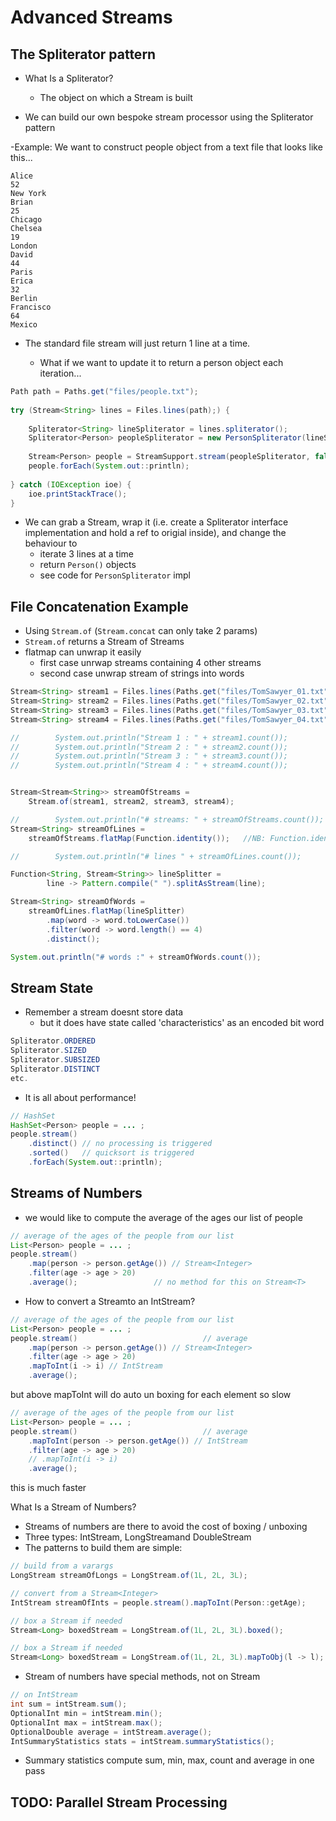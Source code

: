 # Advanced Streams 

## The Spliterator pattern

- What Is a Spliterator?
	- The object on which a Stream is built
	
- We can build our own bespoke stream processor using the Spliterator pattern

-Example: We want to construct people object from a text file that looks like this...

```
Alice
52
New York
Brian
25
Chicago
Chelsea
19
London
David
44
Paris
Erica
32
Berlin
Francisco
64
Mexico
```

- The standard file stream will just return 1 line <String> at a time.
	- What if we want to update it to return a person object each iteration...
	
```java
Path path = Paths.get("files/people.txt");
        
try (Stream<String> lines = Files.lines(path);) {
	
	Spliterator<String> lineSpliterator = lines.spliterator();
	Spliterator<Person> peopleSpliterator = new PersonSpliterator(lineSpliterator);
	
	Stream<Person> people = StreamSupport.stream(peopleSpliterator, false);
	people.forEach(System.out::println);
	
} catch (IOException ioe) {
	ioe.printStackTrace();
}
```

- We can grab a Stream, wrap it (i.e. create a Spliterator interface implementation and hold a ref to origial inside),  and change the behaviour to
	- iterate 3 lines at a time
	- return `Person()` objects
	- see code for `PersonSpliterator` impl
	

## File Concatenation Example

- Using `Stream.of` (`Stream.concat` can only take 2 params)
- `Stream.of` returns a Stream of Streams
- flatmap can unwrap it easily 
	- first case unrwap streams containing 4 other streams
	- second case unwrap stream of strings into words

```java
Stream<String> stream1 = Files.lines(Paths.get("files/TomSawyer_01.txt")) ;
Stream<String> stream2 = Files.lines(Paths.get("files/TomSawyer_02.txt")) ;
Stream<String> stream3 = Files.lines(Paths.get("files/TomSawyer_03.txt")) ;
Stream<String> stream4 = Files.lines(Paths.get("files/TomSawyer_04.txt")) ;

//        System.out.println("Stream 1 : " + stream1.count());
//        System.out.println("Stream 2 : " + stream2.count());
//        System.out.println("Stream 3 : " + stream3.count());
//        System.out.println("Stream 4 : " + stream4.count());


Stream<Stream<String>> streamOfStreams = 
	Stream.of(stream1, stream2, stream3, stream4);

//        System.out.println("# streams: " + streamOfStreams.count());
Stream<String> streamOfLines = 
	streamOfStreams.flatMap(Function.identity());	//NB: Function.identity() is the same as stream -> stream, ie fn that returns passed value

//        System.out.println("# lines " + streamOfLines.count());

Function<String, Stream<String>> lineSplitter = 
		line -> Pattern.compile(" ").splitAsStream(line);

Stream<String> streamOfWords = 
	streamOfLines.flatMap(lineSplitter)
		.map(word -> word.toLowerCase())
		.filter(word -> word.length() == 4)
		.distinct();

System.out.println("# words :" + streamOfWords.count());
```


## Stream State

- Remember a stream doesnt store  data
	- but it does have state called 'characteristics' as an encoded bit word
	
```java
Spliterator.ORDERED
Spliterator.SIZED
Spliterator.SUBSIZED
Spliterator.DISTINCT
etc.
```

- It is all about performance!

```java
// HashSet
HashSet<Person> people = ... ;
people.stream()
	.distinct() // no processing is triggered
	.sorted() 	// quicksort is triggered
	.forEach(System.out::println);
```

## Streams of Numbers

- we would like to compute the average of the ages our list of people

```java
// average of the ages of the people from our list
List<Person> people = ... ;
people.stream()                            
	.map(person -> person.getAge()) // Stream<Integer>
	.filter(age -> age > 20)
	.average();					// no method for this on Stream<T>
```


- How to convert a Stream<Integer>to an IntStream?

```java
// average of the ages of the people from our list
List<Person> people = ... ;
people.stream()                            // average
	.map(person -> person.getAge()) // Stream<Integer>
	.filter(age -> age > 20)
	.mapToInt(i -> i) // IntStream
	.average();
```

but above mapToInt will do auto un boxing for each element so slow

```java
// average of the ages of the people from our list
List<Person> people = ... ;
people.stream()                            // average
	.mapToInt(person -> person.getAge()) // IntStream
	.filter(age -> age > 20)
	// .mapToInt(i -> i)
	.average();
```

this is much faster


What Is a Stream of Numbers?
- Streams of numbers are there to avoid the cost of boxing / unboxing
- Three types: IntStream, LongStreamand DoubleStream
- The patterns to build them are simple:

```java
// build from a varargs
LongStream streamOfLongs = LongStream.of(1L, 2L, 3L);
```

```java
// convert from a Stream<Integer>
IntStream streamOfInts = people.stream().mapToInt(Person::getAge);
```

```java
// box a Stream if needed
Stream<Long> boxedStream = LongStream.of(1L, 2L, 3L).boxed();
```

```java
// box a Stream if needed
Stream<Long> boxedStream = LongStream.of(1L, 2L, 3L).mapToObj(l -> l);
```

- Stream of numbers have special methods, not on Stream<T>

```java
// on IntStream
int sum = intStream.sum();
OptionalInt min = intStream.min();
OptionalInt max = intStream.max();
OptionalDouble average = intStream.average();
IntSummaryStatistics stats = intStream.summaryStatistics();
```

- Summary statistics compute sum, min, max, count and average in one pass

## TODO: Parallel Stream Processing 